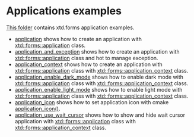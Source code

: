 # Applications examples

[This folder](..) contains xtd.forms application examples.

* [application](application/README.md) shows how to create an application with [xtd::forms::application](../../../src/xtd_forms/include/xtd/forms/application.hpp) class.
* [application_and_exception](application_and_exception/README.md) shows how to create an application with [xtd::forms::application](../../../src/xtd_forms/include/xtd/forms/application.hpp) class and hot to manage exception.
* [application_context](application_context/README.md) shows how to create an application with [xtd::forms::application](../../../src/xtd_forms/include/xtd/forms/application.hpp) class with [xtd::forms::application_context](../../../src/xtd_forms/include/xtd/forms/application_context.hpp) class.
* [application_enable_dark_mode](application_enable_dark_mode/README.md) shows how to enable dark mode with [xtd::forms::application](../../../src/xtd_forms/include/xtd/forms/application.hpp) class with [xtd::forms::application_context](../../../src/xtd_forms/include/xtd/forms/application_context.hpp) class.
* [application_enable_light_mode](application_enable_light_mode/README.md) shows how to enable light mode with [xtd::forms::application](../../src/xtd_forms/include/xtd/forms/application.hpp) class with [xtd::forms::application_context](../../../src/xtd_forms/include/xtd/forms/application_context.hpp) class.
* [application_icon](application_icon/README.md) shows how to set application icon with cmake [application_icon()](application_icon/CMakeLists.txt).
* [application_use_wait_cursor](application_use_wait_cursor/README.md) shows how to show and hide wait cursor application with [xtd::forms::application](../../../src/xtd_forms/include/xtd/forms/application.hpp) class with [xtd::forms::application_context](../../../src/xtd_forms/include/xtd/forms/application_context.hpp) class.

